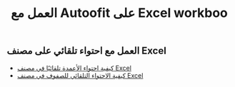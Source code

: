 ﻿---
title: العمل مع Autoofit على Excel workboo
second_title: Aspose.Cells Cloud Documen
linktitle: أوتوفي
type: docs
url: /ar/workbook/autofit/
keywords: Autofit rows and columns on an Excel workbook
description: Aspose.Cells Cloud REST API يدعم الضبط التلقائي للصفوف والأعمدة في مصنف Excel. SDK يدعم أنواع لغات التطوير. وهي تشمل Android و C# و Go و Java و NodeJS و Perl و PHP و Python و Ruby و swift
weight: 100
---
## العمل مع احتواء تلقائي على مصنف Excel

- [كيفية احتواء الأعمدة تلقائيًا في مصنف Excel](/cells/ar/workbook/autofit/columns/)
- [كيفية الاحتواء التلقائي للصفوف في مصنف Excel](/cells/ar/workbook/autofit/rows/)
